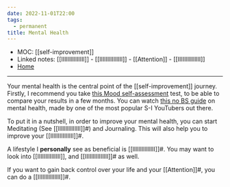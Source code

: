 ```yaml
---
date: 2022-11-01T22:00
tags:
  - permanent
title: Mental Health
---
```

- MOC: [[self-improvement]]
- Linked notes: [[IIIIlIlIlIIlIIl]] - [[IIIlIllIIIllIIl]] - [[Attention]] - [[IIIIIlllllIlllI]]
- [Home](https://misudashi.ga/)
----------
Your mental health is the central point of the [[self-improvement]] journey. Firstly, I recommend you take [this Mood self-assessment](https://www.nhs.uk/mental-health/self-help/guides-tools-and-activities/depression-anxiety-self-assessment-quiz/) test, to be able to compare your results in a few months. You can watch [this no BS guide](https://www.youtube.com/watch?v=2E6cg8c0M38) on mental health, made by one of the most popular S-I YouTubers out there.

To put it in a nutshell, in order to improve your mental health, you can start Meditating (See [[lllIlllIlIIlIIl]]#) and Journaling. This will also help you to improve your [[IlIllIIIIIIlIIl]]#.

A lifestyle I **personally** see as beneficial is [[llIIllIlllllIII]]#. You may want to look into [[IIIlIllIIIllIIl]], and [[IIIIlIlIlIIlIIl]]# as well.

If you want to gain back control over your life and your [[Attention]]#, you can do a [[IIIIIlllllIlllI]]#.
